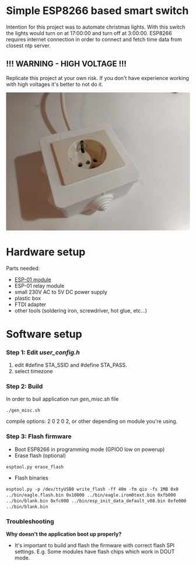 
# Simple ESP8266 based smart switch

Intention for this project was to automate christmas lights. With this switch the lights would turn on at 17:00:00 and turn off at 3:00:00. ESP8266 requires internet connection in order to connect and fetch time data from closest ntp server.

## !!! WARNING - HIGH VOLTAGE !!!

Replicate this project at your own risk. If you don't have experience working with high voltages it's better to not do it.

![](images/20220104_200308.jpg)

# Hardware setup

Parts needed:

- [ESP-01 module](https://en.wikipedia.org/wiki/File:ESP-01.jpg)
- ESP-01 relay module
- small 230V AC to 5V DC power supply
- plastic box
- FTDI adapter
- other tools (soldering iron, screwdriver, hot glue, etc...)

# Software setup
### Step 1: Edit _user\_config.h_

1. edit \#define STA_SSID and \#define STA_PASS.
2. select timezone

### Step 2: Build

In order to buil application run _gen\_misc.sh_ file

```
./gen_misc.sh
```

compile options: 2 0 2 0 2, or other depending on module you're using.

### Step 3: Flash firmware

- Boot ESP8266 in programming mode (GPIO0 low on powerup)
- Erase flash (optional)

```
esptool.py erase_flash
```

- Flash binaries

```
esptool.py -p /dev/ttyUSB0 write_flash -ff 40m -fm qio -fs 1MB 0x0 ../bin/eagle.flash.bin 0x10000 ../bin/eagle.irom0text.bin 0xfb000 ../bin/blank.bin 0xfc000 ../bin/esp_init_data_default_v08.bin 0xfe000 ../bin/blank.bin
```


### Troubleshooting

**Why doesn't the application boot up properly?**

- It's important to build and flash the firmware with correct flash SPI settings. E.g. Some modules have flash chips which work in DOUT mode.



